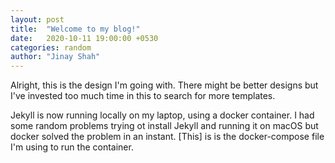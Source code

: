 ```yaml
---
layout: post
title:  "Welcome to my blog!"
date:   2020-10-11 19:00:00 +0530
categories: random
author: "Jinay Shah"
---
```


Alright, this is the design I'm going with. There might be better designs but I've invested too much
time in this to search for more templates.

Jekyll is now running locally on my laptop, using a docker container. I had some random problems 
trying ot install Jekyll and running it on macOS but docker solved the problem in an instant. [This] is
is the docker-compose file I'm using to run the container. 




